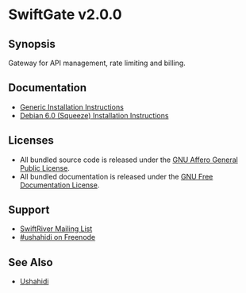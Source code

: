 # SwiftGate v2.0.0

## Synopsis

Gateway for API management, rate limiting and billing.

## Documentation

* [Generic Installation Instructions](https://github.com/ushahidi/swiftgate/blob/master/doc/install.md)
* [Debian 6.0 (Squeeze) Installation Instructions](https://github.com/ushahidi/swiftgate/blob/master/doc/debian.md)

## Licenses

* All bundled source code is released under the [GNU Affero General Public License](http://www.gnu.org/licenses/agpl.html).
* All bundled documentation is released under the [GNU Free Documentation License](http://www.gnu.org/licenses/fdl.html).

## Support

* [SwiftRiver Mailing List](http://groups.google.com/group/swiftriver)
* [#ushahidi on Freenode](http://irc.lc/freenode/ushahidi)

## See Also

* [Ushahidi](http://ushahidi.com/)

